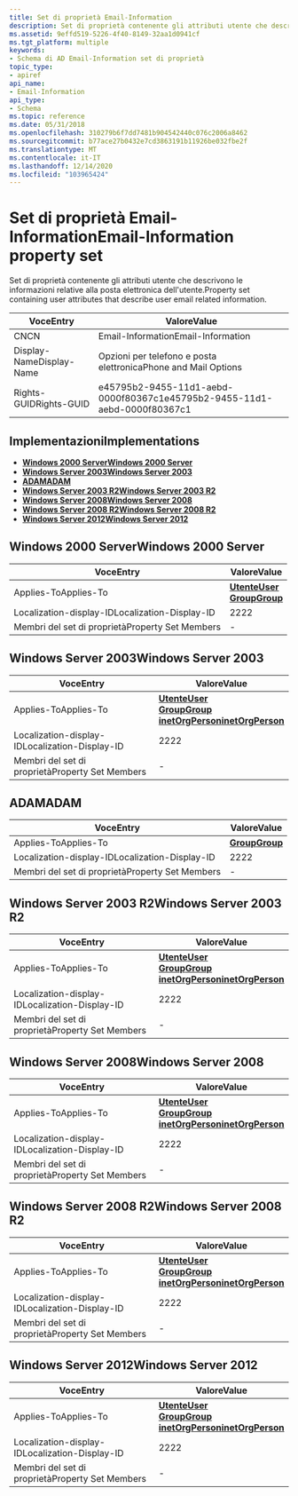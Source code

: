 ```yaml
---
title: Set di proprietà Email-Information
description: Set di proprietà contenente gli attributi utente che descrivono le informazioni relative alla posta elettronica dell'utente.
ms.assetid: 9effd519-5226-4f40-8149-32aa1d0941cf
ms.tgt_platform: multiple
keywords:
- Schema di AD Email-Information set di proprietà
topic_type:
- apiref
api_name:
- Email-Information
api_type:
- Schema
ms.topic: reference
ms.date: 05/31/2018
ms.openlocfilehash: 310279b6f7dd7481b904542440c076c2006a8462
ms.sourcegitcommit: b77ace27b0432e7cd3863191b11926be032fbe2f
ms.translationtype: MT
ms.contentlocale: it-IT
ms.lasthandoff: 12/14/2020
ms.locfileid: "103965424"
---
```

# <a name="email-information-property-set"></a><span data-ttu-id="d392f-104">Set di proprietà Email-Information</span><span class="sxs-lookup"><span data-stu-id="d392f-104">Email-Information property set</span></span>

<span data-ttu-id="d392f-105">Set di proprietà contenente gli attributi utente che descrivono le informazioni relative alla posta elettronica dell'utente.</span><span class="sxs-lookup"><span data-stu-id="d392f-105">Property set containing user attributes that describe user email related information.</span></span>



| <span data-ttu-id="d392f-106">Voce</span><span class="sxs-lookup"><span data-stu-id="d392f-106">Entry</span></span> | <span data-ttu-id="d392f-107">Valore</span><span class="sxs-lookup"><span data-stu-id="d392f-107">Value</span></span> |
|--------------|--------------------------------------|
| <span data-ttu-id="d392f-108">CN</span><span class="sxs-lookup"><span data-stu-id="d392f-108">CN</span></span>           | <span data-ttu-id="d392f-109">Email-Information</span><span class="sxs-lookup"><span data-stu-id="d392f-109">Email-Information</span></span>                    |
| <span data-ttu-id="d392f-110">Display-Name</span><span class="sxs-lookup"><span data-stu-id="d392f-110">Display-Name</span></span> | <span data-ttu-id="d392f-111">Opzioni per telefono e posta elettronica</span><span class="sxs-lookup"><span data-stu-id="d392f-111">Phone and Mail Options</span></span>               |
| <span data-ttu-id="d392f-112">Rights-GUID</span><span class="sxs-lookup"><span data-stu-id="d392f-112">Rights-GUID</span></span>  | <span data-ttu-id="d392f-113">e45795b2-9455-11d1-aebd-0000f80367c1</span><span class="sxs-lookup"><span data-stu-id="d392f-113">e45795b2-9455-11d1-aebd-0000f80367c1</span></span> |



## <a name="implementations"></a><span data-ttu-id="d392f-114">Implementazioni</span><span class="sxs-lookup"><span data-stu-id="d392f-114">Implementations</span></span>

-   [<span data-ttu-id="d392f-115">**Windows 2000 Server**</span><span class="sxs-lookup"><span data-stu-id="d392f-115">**Windows 2000 Server**</span></span>](#windows-2000-server)
-   [<span data-ttu-id="d392f-116">**Windows Server 2003**</span><span class="sxs-lookup"><span data-stu-id="d392f-116">**Windows Server 2003**</span></span>](#windows-server-2003)
-   [<span data-ttu-id="d392f-117">**ADAM**</span><span class="sxs-lookup"><span data-stu-id="d392f-117">**ADAM**</span></span>](#adam)
-   [<span data-ttu-id="d392f-118">**Windows Server 2003 R2**</span><span class="sxs-lookup"><span data-stu-id="d392f-118">**Windows Server 2003 R2**</span></span>](#windows-server-2003-r2)
-   [<span data-ttu-id="d392f-119">**Windows Server 2008**</span><span class="sxs-lookup"><span data-stu-id="d392f-119">**Windows Server 2008**</span></span>](#windows-server-2008)
-   [<span data-ttu-id="d392f-120">**Windows Server 2008 R2**</span><span class="sxs-lookup"><span data-stu-id="d392f-120">**Windows Server 2008 R2**</span></span>](#windows-server-2008-r2)
-   [<span data-ttu-id="d392f-121">**Windows Server 2012**</span><span class="sxs-lookup"><span data-stu-id="d392f-121">**Windows Server 2012**</span></span>](#windows-server-2012)

## <a name="windows-2000-server"></a><span data-ttu-id="d392f-122">Windows 2000 Server</span><span class="sxs-lookup"><span data-stu-id="d392f-122">Windows 2000 Server</span></span>



| <span data-ttu-id="d392f-123">Voce</span><span class="sxs-lookup"><span data-stu-id="d392f-123">Entry</span></span> | <span data-ttu-id="d392f-124">Valore</span><span class="sxs-lookup"><span data-stu-id="d392f-124">Value</span></span> |
|-------------------------|-----------------------------------------------------------------------|
| <span data-ttu-id="d392f-125">Applies-To</span><span class="sxs-lookup"><span data-stu-id="d392f-125">Applies-To</span></span>              | [<span data-ttu-id="d392f-126">**Utente**</span><span class="sxs-lookup"><span data-stu-id="d392f-126">**User**</span></span>](c-user.md)<br/> [<span data-ttu-id="d392f-127">**Group**</span><span class="sxs-lookup"><span data-stu-id="d392f-127">**Group**</span></span>](c-group.md)<br/> |
| <span data-ttu-id="d392f-128">Localization-display-ID</span><span class="sxs-lookup"><span data-stu-id="d392f-128">Localization-Display-ID</span></span> | <span data-ttu-id="d392f-129">22</span><span class="sxs-lookup"><span data-stu-id="d392f-129">22</span></span>                                                                    |
| <span data-ttu-id="d392f-130">Membri del set di proprietà</span><span class="sxs-lookup"><span data-stu-id="d392f-130">Property Set Members</span></span>    | \-                                                                    |



## <a name="windows-server-2003"></a><span data-ttu-id="d392f-131">Windows Server 2003</span><span class="sxs-lookup"><span data-stu-id="d392f-131">Windows Server 2003</span></span>



| <span data-ttu-id="d392f-132">Voce</span><span class="sxs-lookup"><span data-stu-id="d392f-132">Entry</span></span> | <span data-ttu-id="d392f-133">Valore</span><span class="sxs-lookup"><span data-stu-id="d392f-133">Value</span></span> |
|-------------------------|---------------------------------------------------------------------------------------------------------------------------|
| <span data-ttu-id="d392f-134">Applies-To</span><span class="sxs-lookup"><span data-stu-id="d392f-134">Applies-To</span></span>              | [<span data-ttu-id="d392f-135">**Utente**</span><span class="sxs-lookup"><span data-stu-id="d392f-135">**User**</span></span>](c-user.md)<br/> [<span data-ttu-id="d392f-136">**Group**</span><span class="sxs-lookup"><span data-stu-id="d392f-136">**Group**</span></span>](c-group.md)<br/> [<span data-ttu-id="d392f-137">**inetOrgPerson**</span><span class="sxs-lookup"><span data-stu-id="d392f-137">**inetOrgPerson**</span></span>](c-inetorgperson.md)<br/> |
| <span data-ttu-id="d392f-138">Localization-display-ID</span><span class="sxs-lookup"><span data-stu-id="d392f-138">Localization-Display-ID</span></span> | <span data-ttu-id="d392f-139">22</span><span class="sxs-lookup"><span data-stu-id="d392f-139">22</span></span>                                                                                                                        |
| <span data-ttu-id="d392f-140">Membri del set di proprietà</span><span class="sxs-lookup"><span data-stu-id="d392f-140">Property Set Members</span></span>    | \-                                                                                                                        |



## <a name="adam"></a><span data-ttu-id="d392f-141">ADAM</span><span class="sxs-lookup"><span data-stu-id="d392f-141">ADAM</span></span>



| <span data-ttu-id="d392f-142">Voce</span><span class="sxs-lookup"><span data-stu-id="d392f-142">Entry</span></span> | <span data-ttu-id="d392f-143">Valore</span><span class="sxs-lookup"><span data-stu-id="d392f-143">Value</span></span> |
|-------------------------|-------------------------------------|
| <span data-ttu-id="d392f-144">Applies-To</span><span class="sxs-lookup"><span data-stu-id="d392f-144">Applies-To</span></span>              | [<span data-ttu-id="d392f-145">**Group**</span><span class="sxs-lookup"><span data-stu-id="d392f-145">**Group**</span></span>](c-group.md)<br/> |
| <span data-ttu-id="d392f-146">Localization-display-ID</span><span class="sxs-lookup"><span data-stu-id="d392f-146">Localization-Display-ID</span></span> | <span data-ttu-id="d392f-147">22</span><span class="sxs-lookup"><span data-stu-id="d392f-147">22</span></span>                                  |
| <span data-ttu-id="d392f-148">Membri del set di proprietà</span><span class="sxs-lookup"><span data-stu-id="d392f-148">Property Set Members</span></span>    | \-                                  |



## <a name="windows-server-2003-r2"></a><span data-ttu-id="d392f-149">Windows Server 2003 R2</span><span class="sxs-lookup"><span data-stu-id="d392f-149">Windows Server 2003 R2</span></span>



| <span data-ttu-id="d392f-150">Voce</span><span class="sxs-lookup"><span data-stu-id="d392f-150">Entry</span></span> | <span data-ttu-id="d392f-151">Valore</span><span class="sxs-lookup"><span data-stu-id="d392f-151">Value</span></span> |
|-------------------------|---------------------------------------------------------------------------------------------------------------------------|
| <span data-ttu-id="d392f-152">Applies-To</span><span class="sxs-lookup"><span data-stu-id="d392f-152">Applies-To</span></span>              | [<span data-ttu-id="d392f-153">**Utente**</span><span class="sxs-lookup"><span data-stu-id="d392f-153">**User**</span></span>](c-user.md)<br/> [<span data-ttu-id="d392f-154">**Group**</span><span class="sxs-lookup"><span data-stu-id="d392f-154">**Group**</span></span>](c-group.md)<br/> [<span data-ttu-id="d392f-155">**inetOrgPerson**</span><span class="sxs-lookup"><span data-stu-id="d392f-155">**inetOrgPerson**</span></span>](c-inetorgperson.md)<br/> |
| <span data-ttu-id="d392f-156">Localization-display-ID</span><span class="sxs-lookup"><span data-stu-id="d392f-156">Localization-Display-ID</span></span> | <span data-ttu-id="d392f-157">22</span><span class="sxs-lookup"><span data-stu-id="d392f-157">22</span></span>                                                                                                                        |
| <span data-ttu-id="d392f-158">Membri del set di proprietà</span><span class="sxs-lookup"><span data-stu-id="d392f-158">Property Set Members</span></span>    | \-                                                                                                                        |



## <a name="windows-server-2008"></a><span data-ttu-id="d392f-159">Windows Server 2008</span><span class="sxs-lookup"><span data-stu-id="d392f-159">Windows Server 2008</span></span>



| <span data-ttu-id="d392f-160">Voce</span><span class="sxs-lookup"><span data-stu-id="d392f-160">Entry</span></span> | <span data-ttu-id="d392f-161">Valore</span><span class="sxs-lookup"><span data-stu-id="d392f-161">Value</span></span> |
|-------------------------|---------------------------------------------------------------------------------------------------------------------------|
| <span data-ttu-id="d392f-162">Applies-To</span><span class="sxs-lookup"><span data-stu-id="d392f-162">Applies-To</span></span>              | [<span data-ttu-id="d392f-163">**Utente**</span><span class="sxs-lookup"><span data-stu-id="d392f-163">**User**</span></span>](c-user.md)<br/> [<span data-ttu-id="d392f-164">**Group**</span><span class="sxs-lookup"><span data-stu-id="d392f-164">**Group**</span></span>](c-group.md)<br/> [<span data-ttu-id="d392f-165">**inetOrgPerson**</span><span class="sxs-lookup"><span data-stu-id="d392f-165">**inetOrgPerson**</span></span>](c-inetorgperson.md)<br/> |
| <span data-ttu-id="d392f-166">Localization-display-ID</span><span class="sxs-lookup"><span data-stu-id="d392f-166">Localization-Display-ID</span></span> | <span data-ttu-id="d392f-167">22</span><span class="sxs-lookup"><span data-stu-id="d392f-167">22</span></span>                                                                                                                        |
| <span data-ttu-id="d392f-168">Membri del set di proprietà</span><span class="sxs-lookup"><span data-stu-id="d392f-168">Property Set Members</span></span>    | \-                                                                                                                        |



## <a name="windows-server-2008-r2"></a><span data-ttu-id="d392f-169">Windows Server 2008 R2</span><span class="sxs-lookup"><span data-stu-id="d392f-169">Windows Server 2008 R2</span></span>



| <span data-ttu-id="d392f-170">Voce</span><span class="sxs-lookup"><span data-stu-id="d392f-170">Entry</span></span> | <span data-ttu-id="d392f-171">Valore</span><span class="sxs-lookup"><span data-stu-id="d392f-171">Value</span></span> |
|-------------------------|---------------------------------------------------------------------------------------------------------------------------|
| <span data-ttu-id="d392f-172">Applies-To</span><span class="sxs-lookup"><span data-stu-id="d392f-172">Applies-To</span></span>              | [<span data-ttu-id="d392f-173">**Utente**</span><span class="sxs-lookup"><span data-stu-id="d392f-173">**User**</span></span>](c-user.md)<br/> [<span data-ttu-id="d392f-174">**Group**</span><span class="sxs-lookup"><span data-stu-id="d392f-174">**Group**</span></span>](c-group.md)<br/> [<span data-ttu-id="d392f-175">**inetOrgPerson**</span><span class="sxs-lookup"><span data-stu-id="d392f-175">**inetOrgPerson**</span></span>](c-inetorgperson.md)<br/> |
| <span data-ttu-id="d392f-176">Localization-display-ID</span><span class="sxs-lookup"><span data-stu-id="d392f-176">Localization-Display-ID</span></span> | <span data-ttu-id="d392f-177">22</span><span class="sxs-lookup"><span data-stu-id="d392f-177">22</span></span>                                                                                                                        |
| <span data-ttu-id="d392f-178">Membri del set di proprietà</span><span class="sxs-lookup"><span data-stu-id="d392f-178">Property Set Members</span></span>    | \-                                                                                                                        |



## <a name="windows-server-2012"></a><span data-ttu-id="d392f-179">Windows Server 2012</span><span class="sxs-lookup"><span data-stu-id="d392f-179">Windows Server 2012</span></span>



| <span data-ttu-id="d392f-180">Voce</span><span class="sxs-lookup"><span data-stu-id="d392f-180">Entry</span></span> | <span data-ttu-id="d392f-181">Valore</span><span class="sxs-lookup"><span data-stu-id="d392f-181">Value</span></span> |
|-------------------------|---------------------------------------------------------------------------------------------------------------------------|
| <span data-ttu-id="d392f-182">Applies-To</span><span class="sxs-lookup"><span data-stu-id="d392f-182">Applies-To</span></span>              | [<span data-ttu-id="d392f-183">**Utente**</span><span class="sxs-lookup"><span data-stu-id="d392f-183">**User**</span></span>](c-user.md)<br/> [<span data-ttu-id="d392f-184">**Group**</span><span class="sxs-lookup"><span data-stu-id="d392f-184">**Group**</span></span>](c-group.md)<br/> [<span data-ttu-id="d392f-185">**inetOrgPerson**</span><span class="sxs-lookup"><span data-stu-id="d392f-185">**inetOrgPerson**</span></span>](c-inetorgperson.md)<br/> |
| <span data-ttu-id="d392f-186">Localization-display-ID</span><span class="sxs-lookup"><span data-stu-id="d392f-186">Localization-Display-ID</span></span> | <span data-ttu-id="d392f-187">22</span><span class="sxs-lookup"><span data-stu-id="d392f-187">22</span></span>                                                                                                                        |
| <span data-ttu-id="d392f-188">Membri del set di proprietà</span><span class="sxs-lookup"><span data-stu-id="d392f-188">Property Set Members</span></span>    | \-                                                                                                                        |



 

 





